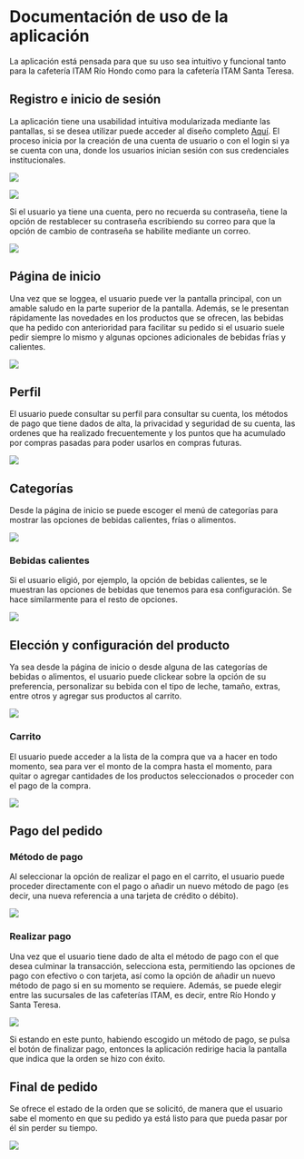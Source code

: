 # Documentación de uso de la aplicación 

La aplicación está pensada para que su uso sea intuitivo y funcional tanto para la cafetería ITAM Río Hondo como para la cafetería ITAM Santa Teresa.

## Registro e inicio de sesión  

La aplicación tiene una usabilidad intuitiva modularizada mediante las pantallas, si se desea utilizar puede acceder al diseño completo [Aquí](https://app.moqups.com/XdyFwufAJV1R15japZir9fpiT3FGZW9J/view/page/af7a7685e). El proceso inicia por la creación de una cuenta de usuario o con el login si ya se cuenta con una, donde los usuarios inician sesión con sus credenciales institucionales.

<p align="center">
  <img src="/Pantallas/registro.png" style="display: block; margin-left: auto; margin-right: auto;"/>
</p>

<p align="center">
  <img src="/Pantallas/iniciar sesion.png" style="display: block; margin-left: auto; margin-right: auto;"/>
</p>

Si el usuario ya tiene una cuenta, pero no recuerda su contraseña, tiene la opción de restablecer su contraseña escribiendo su correo para que la opción de cambio de contraseña se habilite mediante un correo.

<p align="center">
  <img src="/Pantallas/restablecer.png" style="display: block; margin-left: auto; margin-right: auto;"/>
</p>

## Página de inicio 

Una vez que se loggea, el usuario puede ver la pantalla principal, con un amable saludo en la parte superior de la pantalla. Además, se le presentan rápidamente las novedades en los productos que se ofrecen, las bebidas que ha pedido con anterioridad para facilitar su pedido si el usuario suele pedir siempre lo mismo y algunas opciones adicionales de bebidas frías y calientes. 

<p align="center">
  <img src="/Pantallas/inicio.png" style="display: block; margin-left: auto; margin-right: auto;"/>
</p>

## Perfil

El usuario puede consultar su perfil para consultar su cuenta, los métodos de pago que tiene dados de alta, la privacidad y seguridad de su cuenta, las ordenes que ha realizado frecuentemente y los puntos que ha acumulado por compras pasadas para poder usarlos en compras futuras.

<p align="center">
  <img src="/Pantallas/perfil.png" style="display: block; margin-left: auto; margin-right: auto;"/>
</p>


## Categorías

Desde la página de inicio se puede escoger el menú de categorías para mostrar las opciones de bebidas calientes, frías o alimentos.

<p align="center">
  <img src="/Pantallas/categorias.png" style="display: block; margin-left: auto; margin-right: auto;"/>
</p>

### Bebidas calientes

Si el usuario eligió, por ejemplo, la opción de bebidas calientes, se le muestran las opciones de bebidas que tenemos para esa configuración. Se hace similarmente para el resto de opciones.

<p align="center">
  <img src="/Pantallas/bebidas calientes.png" style="display: block; margin-left: auto; margin-right: auto;"/>
</p>

## Elección y configuración del producto 

Ya sea desde la página de inicio o desde alguna de las categorías de bebidas o alimentos, el usuario puede clickear sobre la opción de su preferencia, personalizar su bebida con el tipo de leche, tamaño, extras, entre otros y agregar sus productos al carrito.

<p align="center">
  <img src="/Pantallas/producto.png" style="display: block; margin-left: auto; margin-right: auto;"/>
</p>

### Carrito

El usuario puede acceder a la lista de la compra que va a hacer en todo momento, sea para ver el monto de la compra hasta el momento, para quitar o agregar cantidades de los productos seleccionados o proceder con el pago de la compra.

<p align="center">
  <img src="/Pantallas/carrito.png" style="display: block; margin-left: auto; margin-right: auto;"/>
</p>

## Pago del pedido

### Método de pago 

Al seleccionar la opción de realizar el pago en el carrito, el usuario puede proceder directamente con el pago o añadir un nuevo método de pago (es decir, una nueva referencia a una tarjeta de crédito o débito).

<p align="center">
  <img src="/Pantallas/metodo de pago.png" style="display: block; margin-left: auto; margin-right: auto;"/>
</p>

### Realizar pago 

Una vez que el usuario tiene dado de alta el método de pago con el que desea culminar la transacción, selecciona esta, permitiendo las opciones de pago con efectivo o con tarjeta, así como la opción de añadir un nuevo método de pago si en su momento se requiere. Además, se puede elegir entre las sucursales de las cafeterías ITAM, es decir, entre Río Hondo y Santa Teresa.

<p align="center">
  <img src="/Pantallas/pago.png" style="display: block; margin-left: auto; margin-right: auto;"/>
</p>

Si estando en este punto, habiendo escogido un método de pago, se pulsa el botón de finalizar pago, entonces la aplicación redirige hacia la pantalla que indica que la orden se hizo con éxito.

## Final de pedido 

Se ofrece el estado de la orden que se solicitó, de manera que el usuario sabe el momento en que su pedido ya está listo para que pueda pasar por él sin perder su tiempo. 

<p align="center">
  <img src="/Pantallas/fin de pedido.png" style="display: block; margin-left: auto; margin-right: auto;"/>
</p>

